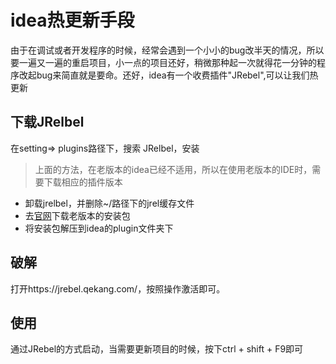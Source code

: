 # idea热更新手段

由于在调试或者开发程序的时候，经常会遇到一个小小的bug改半天的情况，所以要一遍又一遍的重启项目，小一点的项目还好，稍微那种起一次就得花一分钟的程序改起bug来简直就是要命。还好，idea有一个收费插件"JRebel",可以让我们热更新

## 下载JRelbel

在setting=> plugins路径下，搜索 JRelbel，安装
> 上面的方法，在老版本的idea已经不适用，所以在使用老版本的IDE时，需要下载相应的插件版本
* 卸载jrelbel，并删除~/路径下的jrel缓存文件
* 去[官网](https://plugins.jetbrains.com/plugin/4441-jrebel-and-xrebel/versions)下载老版本的安装包
* 将安装包解压到idea的plugin文件夹下


## 破解

打开https://jrebel.qekang.com/，按照操作激活即可。

## 使用

通过JRebel的方式启动，当需要更新项目的时候，按下ctrl + shift + F9即可